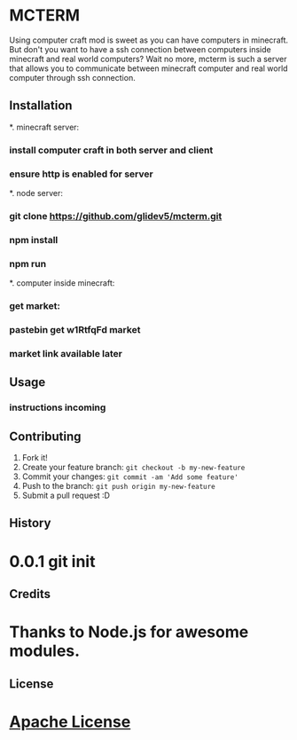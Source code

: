 # MCTERM
Using computer craft mod is sweet as you can have computers in minecraft. But don't you want to have a ssh connection between computers inside minecraft and real world computers? Wait no more, mcterm is such a server that allows you to communicate between minecraft computer and real world computer through ssh connection.

## Installation
*. minecraft server:
### install computer craft in both server and client
### ensure http is enabled for server

*. node server:
### git clone https://github.com/glidev5/mcterm.git
### npm install
### npm run

*. computer inside minecraft:
### get market:
###   pastebin get w1RtfqFd market
### market link available later

## Usage
### instructions incoming

## Contributing
1. Fork it!
2. Create your feature branch: `git checkout -b my-new-feature`
3. Commit your changes: `git commit -am 'Add some feature'`
4. Push to the branch: `git push origin my-new-feature`
5. Submit a pull request :D

## History
# 0.0.1  git init

## Credits
# Thanks to Node.js for awesome modules.

## License
# [Apache License](http://www.apache.org/licenses/LICENSE-2.0)
